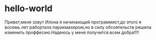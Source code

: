 # hello-world

Привет,меня зовут Илона я начинающий программист,до этого я восемь лет рабортала парикмахером,но в силу обсоятельств решила изменить проффесию.Надеюсь у меня получится.всем добра!!!!
